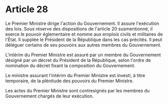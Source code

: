 # Article 28

Le Premier Ministre dirige l'action du Gouvernement. Il assure l'exécution des lois.
Sous réserve des dispositions de l'article 20 susmentionné, il exerce le pouvoir
églementaire et nomme aux emplois civils et militaires de l'État. Il supplée le
Président de la République dans les cas précités. Il peut déléguer certains de ses
pouvoirs aux autres membres du Gouvernement.

L'intérim du Premier Ministre est assuré par un membre du Gouvernement désigné
par un décret du Président de la République, selon l'ordre de nomination du décret
fixant la composition du Gouvernement.

Le ministre assurant l'intérim du Premier Ministre est investi, à titre temporaire, de la plénitude des pouvoirs du Premier Ministre.

Les actes du Premier Ministre sont contresignés par les membres du Gouvernement
chargés de leur exécution.
